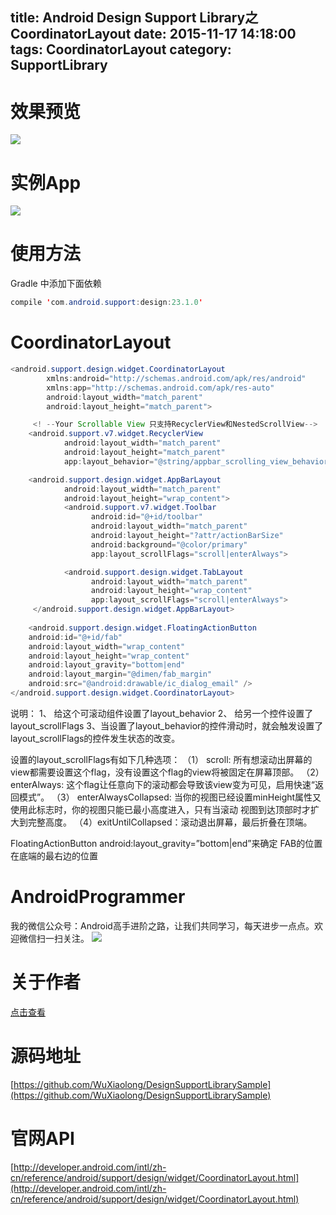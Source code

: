 title: Android Design Support Library之CoordinatorLayout
date: 2015-11-17 14:18:00
tags: CoordinatorLayout
category: SupportLibrary 
---
# 效果预览
![](http://7q5c2h.com1.z0.glb.clouddn.com/designsupportlibrarysample.gif)

<!--more-->

# 实例App
![](http://7q5c2h.com1.z0.glb.clouddn.com/dashishuoDownload.png)

# 使用方法
Gradle 中添加下面依赖
```java
compile 'com.android.support:design:23.1.0'
```

# CoordinatorLayout
```java
<android.support.design.widget.CoordinatorLayout
        xmlns:android="http://schemas.android.com/apk/res/android"
        xmlns:app="http://schemas.android.com/apk/res-auto"
        android:layout_width="match_parent"
        android:layout_height="match_parent">

     <! --Your Scrollable View 只支持RecyclerView和NestedScrollView-->
    <android.support.v7.widget.RecyclerView
            android:layout_width="match_parent"
            android:layout_height="match_parent"
            app:layout_behavior="@string/appbar_scrolling_view_behavior" />

    <android.support.design.widget.AppBarLayout
            android:layout_width="match_parent"
            android:layout_height="wrap_content">
            <android.support.v7.widget.Toolbar
                  android:id="@+id/toolbar"
                  android:layout_width="match_parent"
                  android:layout_height="?attr/actionBarSize"
                  android:background="@color/primary"
                  app:layout_scrollFlags="scroll|enterAlways">

            <android.support.design.widget.TabLayout
                  android:layout_width="match_parent"
                  android:layout_height="wrap_content"
                  app:layout_scrollFlags="scroll|enterAlways">
     </android.support.design.widget.AppBarLayout>
	 
	<android.support.design.widget.FloatingActionButton
    android:id="@+id/fab"
    android:layout_width="wrap_content"
    android:layout_height="wrap_content"
    android:layout_gravity="bottom|end"
    android:layout_margin="@dimen/fab_margin"
    android:src="@android:drawable/ic_dialog_email" />
</android.support.design.widget.CoordinatorLayout>
```
说明：
1、 给这个可滚动组件设置了layout_behavior 
2、 给另一个控件设置了layout_scrollFlags 
3、当设置了layout_behavior的控件滑动时，就会触发设置了layout_scrollFlags的控件发生状态的改变。

设置的layout_scrollFlags有如下几种选项：
（1） scroll: 所有想滚动出屏幕的view都需要设置这个flag，没有设置这个flag的view将被固定在屏幕顶部。
（2） enterAlways: 这个flag让任意向下的滚动都会导致该view变为可见，启用快速“返回模式”。
（3） enterAlwaysCollapsed: 当你的视图已经设置minHeight属性又使用此标志时，你的视图只能已最小高度进入，只有当滚动 视图到达顶部时才扩大到完整高度。
（4）exitUntilCollapsed：滚动退出屏幕，最后折叠在顶端。

FloatingActionButton
android:layout_gravity=”bottom|end”来确定 FAB的位置在底端的最右边的位置

# AndroidProgrammer
我的微信公众号：Android高手进阶之路，让我们共同学习，每天进步一点点。欢迎微信扫一扫关注。
![](http://7q5c2h.com1.z0.glb.clouddn.com/qrcode_AndroidProgrammer.jpg)

# 关于作者
[点击查看](http://wuxiaolong.me/about/)

# 源码地址
[https://github.com/WuXiaolong/DesignSupportLibrarySample](https://github.com/WuXiaolong/DesignSupportLibrarySample)

# 官网API
[http://developer.android.com/intl/zh-cn/reference/android/support/design/widget/CoordinatorLayout.html](http://developer.android.com/intl/zh-cn/reference/android/support/design/widget/CoordinatorLayout.html)

